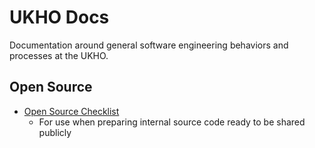 # UKHO Docs

Documentation around general software engineering behaviors and processes at the UKHO.

## Open Source

- [Open Source Checklist](docs/OpenSourceGovernanceChecklist.md)
  - For use when preparing internal source code ready to be shared publicly